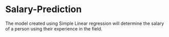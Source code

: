# Salary-Prediction
The model created using Simple Linear regression will determine the salary of a person using their experience in the field.
